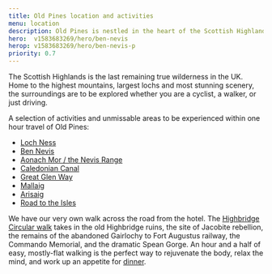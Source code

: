 ```yaml
---
title: Old Pines location and activities
menu: location
description: Old Pines is nestled in the heart of the Scottish Highlands close to Ben Nevis and Loch Ness.
hero:  v1583683269/hero/ben-nevis
herop: v1583683269/hero/ben-nevis-p
priority: 0.7
---
```


The Scottish Highlands is the last remaining true wilderness in the UK. Home to the highest mountains, largest lochs and most stunning scenery, the surroundings are to be explored whether you are a cyclist, a walker, or just driving.

A selection of activities and unmissable areas to be experienced within one hour travel of Old Pines:

* [Loch Ness](http://www.lochness.com/)
* [Ben Nevis](http://ben-nevis.com/)
* [Aonach Mor / the Nevis Range](https://www.nevisrange.co.uk/)
* [Caledonian Canal](https://www.scottishcanals.co.uk/canals/caledonian-canal/)
* [Great Glen Way](https://www.highland.gov.uk/greatglenway/)
* [Mallaig](https://www.undiscoveredscotland.co.uk/mallaig/mallaig/index.html)
* [Arisaig](https://www.undiscoveredscotland.co.uk/arisaig/arisaig/index.html)
* [Road to the Isles](https://www.road-to-the-isles.org.uk/)

We have our very own walk across the road from the hotel. The [Highbridge Circular walk](https://www.wildlochaber.com/spean-bridge/walking/high-bridge-and-commando-memorial) takes in the old Highbridge ruins, the site of Jacobite rebellion, the remains of the abandoned Gairlochy to Fort Augustus railway, the Commando Memorial, and the dramatic Spean Gorge. An hour and a half of easy, mostly-flat walking is the perfect way to rejuvenate the body, relax the mind, and work up an appetite for [dinner]([root]restaurant/).
